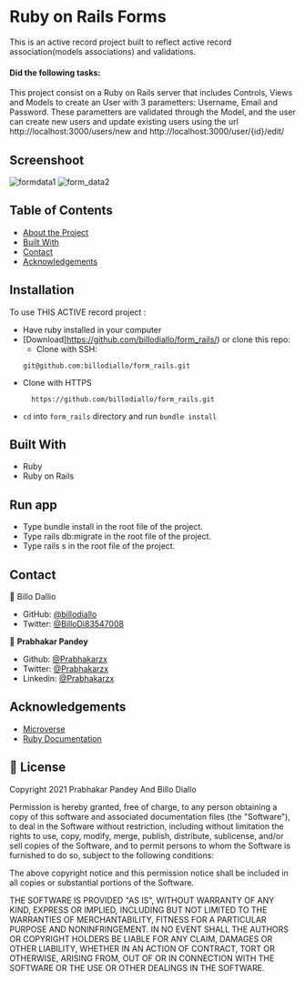# Ruby on Rails Forms
This is an active record project built to reflect active record association(models associations) and validations.
#### Did the following tasks:

This project consist on a Ruby on Rails server that includes Controls, Views and Models to create an User with 3 parametters: Username, Email and Password. These parametters are validated through the Model, and the user can create new users and update existing users using the url http://localhost:3000/users/new and http://localhost:3000/user/{id}/edit/

## Screenshoot
![formdata1](https://user-images.githubusercontent.com/11162987/110908539-0457ff00-8320-11eb-9a24-48505689fbb7.JPG)
![form_data2](https://user-images.githubusercontent.com/11162987/110908543-06ba5900-8320-11eb-9a22-b2c6ca18c390.JPG)

<!-- TABLE OF CONTENTS -->
## Table of Contents

* [About the Project](#about-the-project)
* [Built With](#built-with)
* [Contact](#contact)
* [Acknowledgements](#acknowledgements)

<!-- ABOUT THE PROJECT -->
## Installation

To use THIS ACTIVE record project :
* Have ruby installed in your computer
* [Download]https://github.com/billodiallo/form_rails/) or clone this repo:
  - Clone with SSH:
  ```
  git@github.com:billodiallo/form_rails.git
  ```
- Clone with HTTPS
  ```
    https://github.com/billodiallo/form_rails.git
  ```
* `cd` into `form_rails` directory and run `bundle install`

## Built With
- Ruby
- Ruby on Rails

## Run app
- Type bundle install in the root file of the project.
- Type rails db:migrate in the root file of the project.
- Type rails s in the root file of the project.

<!-- CONTACT -->
## Contact

👤 Billo Dallio

- GitHub: [@billodiallo](https://github.com/billodiallo)
- Twitter: [@BilloDi83547008](https://twitter.com/BilloDi83547008)

👤 **Prabhakar Pandey**

- Github: [@Prabhakarzx](https://github.com/Prabhakarzx)
- Twitter: [@Prabhakarzx](https://twitter.com/prabhakarzx)
- Linkedin: [@Prabhakarzx](https://www.linkedin.com/in/prabhakarzx/)

<!-- ACKNOWLEDGEMENTS -->
## Acknowledgements
* [Microverse](https://www.microverse.org/)
* [Ruby Documentation](https://www.ruby-lang.org/en/documentation/)


## 📝 License

Copyright 2021 Prabhakar Pandey And Billo Diallo

Permission is hereby granted, free of charge, to any person obtaining a copy of this software and associated documentation files (the "Software"), to deal in the Software without restriction, including without limitation the rights to use, copy, modify, merge, publish, distribute, sublicense, and/or sell copies of the Software, and to permit persons to whom the Software is furnished to do so, subject to the following conditions:

The above copyright notice and this permission notice shall be included in all copies or substantial portions of the Software.

THE SOFTWARE IS PROVIDED "AS IS", WITHOUT WARRANTY OF ANY KIND, EXPRESS OR IMPLIED, INCLUDING BUT NOT LIMITED TO THE WARRANTIES OF MERCHANTABILITY, FITNESS FOR A PARTICULAR PURPOSE AND NONINFRINGEMENT. IN NO EVENT SHALL THE AUTHORS OR COPYRIGHT HOLDERS BE LIABLE FOR ANY CLAIM, DAMAGES OR OTHER LIABILITY, WHETHER IN AN ACTION OF CONTRACT, TORT OR OTHERWISE, ARISING FROM, OUT OF OR IN CONNECTION WITH THE SOFTWARE OR THE USE OR OTHER DEALINGS IN THE SOFTWARE.


